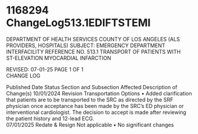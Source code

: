 # 1168294 ChangeLog513.1EDIFTSTEMI

DEPARTMENT OF HEALTH SERVICES 
COUNTY OF LOS ANGELES 
 (ALS PROVIDERS, HOSPITALS) 
SUBJECT: EMERGENCY DEPARTMENT INTERFACILITY REFERENCE NO. 513.1 
  TRANSPORT OF PATIENTS WITH   
  ST-ELEVATION MYOCARDIAL INFARCTION   
 
 
 
REVISED: 07-01-25 PAGE 1 OF 1  
CHANGE LOG 
 
Published 
Date 
Status Section and 
Subsection Affected 
Description of Change(s) 
10/01/2024 Revision Transportation 
Options 
• Added clarification that patients are 
to be transported to the SRC as 
directed by the SRF physician once 
acceptance has been made by the 
SRC’s ED physician or 
interventional cardiologist. The 
decision to accept is made after 
reviewing the patient history and 
12-lead ECG.  
07/01/2025 Redate & 
Resign 
Not applicable 
• No significant changes
